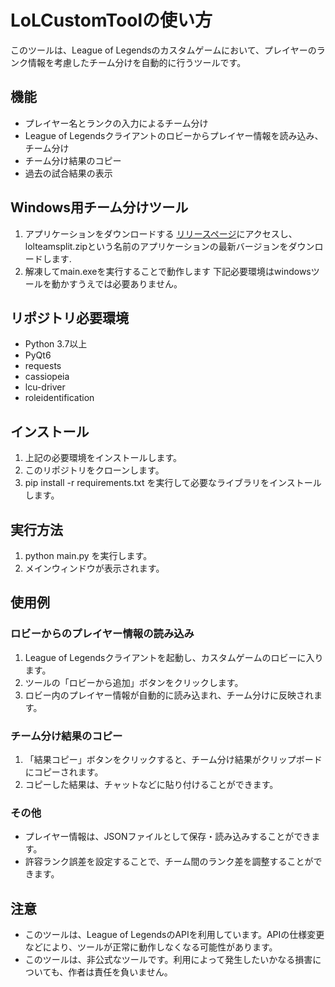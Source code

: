 # LoLCustomToolの使い方

このツールは、League of Legendsのカスタムゲームにおいて、プレイヤーのランク情報を考慮したチーム分けを自動的に行うツールです。

## 機能

+ プレイヤー名とランクの入力によるチーム分け
+ League of Legendsクライアントのロビーからプレイヤー情報を読み込み、チーム分け
+ チーム分け結果のコピー
+ 過去の試合結果の表示

## Windows用チーム分けツール

1. アプリケーションをダウンロードする
    [リリースページ](https://github.com/yamadalter/LOLCustomTool/releases/tag/v0.9.1)にアクセスし、lolteamsplit.zipという名前のアプリケーションの最新バージョンをダウンロードします.
2. 解凍してmain.exeを実行することで動作します
下記必要環境はwindowsツールを動かすうえでは必要ありません。

## リポジトリ必要環境

+ Python 3.7以上
+ PyQt6
+ requests
+ cassiopeia
+ lcu-driver
+ roleidentification

## インストール

1. 上記の必要環境をインストールします。
2. このリポジトリをクローンします。
3. pip install -r requirements.txt を実行して必要なライブラリをインストールします。

## 実行方法

1. python main.py を実行します。
2. メインウィンドウが表示されます。

## 使用例

### ロビーからのプレイヤー情報の読み込み

1. League of Legendsクライアントを起動し、カスタムゲームのロビーに入ります。
2. ツールの「ロビーから追加」ボタンをクリックします。
3. ロビー内のプレイヤー情報が自動的に読み込まれ、チーム分けに反映されます。

### チーム分け結果のコピー

1. 「結果コピー」ボタンをクリックすると、チーム分け結果がクリップボードにコピーされます。
2. コピーした結果は、チャットなどに貼り付けることができます。

### その他

+ プレイヤー情報は、JSONファイルとして保存・読み込みすることができます。
+ 許容ランク誤差を設定することで、チーム間のランク差を調整することができます。

## 注意

+ このツールは、League of LegendsのAPIを利用しています。APIの仕様変更などにより、ツールが正常に動作しなくなる可能性があります。
+ このツールは、非公式なツールです。利用によって発生したいかなる損害についても、作者は責任を負いません。